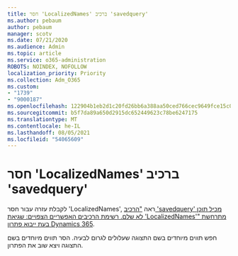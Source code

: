 ```yaml
---
title: חסר 'LocalizedNames' ברכיב 'savedquery'
ms.author: pebaum
author: pebaum
manager: scotv
ms.date: 07/21/2020
ms.audience: Admin
ms.topic: article
ms.service: o365-administration
ROBOTS: NOINDEX, NOFOLLOW
localization_priority: Priority
ms.collection: Adm_O365
ms.custom:
- "1739"
- "9000187"
ms.openlocfilehash: 122904b1eb2d1c20fd26bb6a388aa50ced766cec9649fce15c0fae7f6b322832
ms.sourcegitcommit: b5f7da89a650d2915dc652449623c78be6247175
ms.translationtype: MT
ms.contentlocale: he-IL
ms.lasthandoff: 08/05/2021
ms.locfileid: "54065609"
---
```

# <a name="missing-localizednames-in-element-savedquery"></a>חסר 'LocalizedNames' ברכיב 'savedquery'

לקבלת עזרה עבור חסר 'LocalizedNames', ראה ["הרכיב 'savedquery' מכיל תוכן לא שלם. רשימת הרכיבים האפשריים הצפויים: שגיאת 'LocalizedNames'" מתרחשת בעת ייבוא פתרון Dynamics 365](https://support.microsoft.com/help/4463330/the-element-savedquery-has-incomplete-content-list-of-possible-element).

חפש תווים מיוחדים בשם התצוגה שעלולים לגרום לבעיה. הסר תווים מיוחדים בשם התצוגה ויצא שוב את הפתרון.